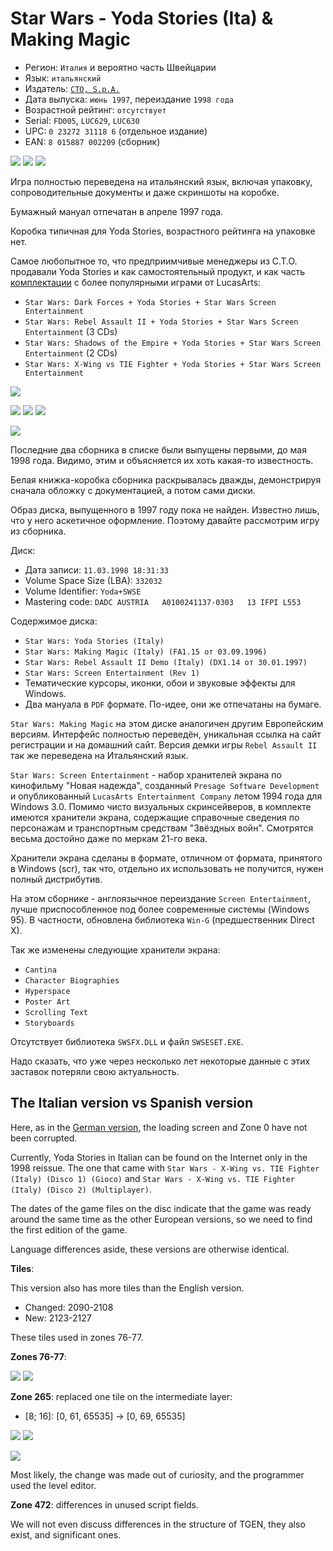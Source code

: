 Star Wars - Yoda Stories (Ita) & Making Magic
=============================================

* Регион: `Италия` и вероятно часть Швейцарии
* Язык: `итальянский`
* Издатель: [`CTO, S.p.A.`](http://web.archive.org/web/19980526073707fw_/http://www.cto.it/Yodastor.html)
* Дата выпуска: `июнь 1997`, переиздание `1998 года`
* Возрастной рейтинг: `отсутствует`
* Serial: `FD005`, `LUC629`, `LUC630`
* UPC: `0 23272 31118 6` (отдельное издание)
* EAN: `8 015887 002209` (сборник)

[![](images/cover/thumb/yoda-stories-italy-box-front.jpg)](images/cover/yoda-stories-italy-box-front.jpg)
[![](images/cover/thumb/yoda-stories-italy-box-back.jpg)](images/cover/yoda-stories-italy-box-back.jpg)
[![](images/cover/thumb/yoda-stories-italy-disk-front.jpg)](images/cover/yoda-stories-italy-disk-front.jpg)

Игра полностью переведена на итальянский язык, включая упаковку, 
сопроводительные документы и даже скриншоты на коробке.

Бумажный мануал отпечатан в апреле 1997 года.

Коробка типичная для Yoda Stories, возрастного рейтинга на упаковке нет.

Самое любопытное то, что предприимчивые менеджеры из C.T.O. продавали Yoda Stories
и как самостоятельный продукт, и как часть [комплектации](http://web.archive.org/web/19991007205410fw_/http://www.cto.it/collezione99/main.html) 
с более популярными играми от LucasArts:

* `Star Wars: Dark Forces + Yoda Stories + Star Wars Screen Entertainment`
* `Star Wars: Rebel Assault II + Yoda Stories + Star Wars Screen Entertainment` (3 CDs)
* `Star Wars: Shadows of the Empire + Yoda Stories + Star Wars Screen Entertainment` (2 CDs)
* `Star Wars: X-Wing vs TIE Fighter + Yoda Stories + Star Wars Screen Entertainment`

[![](images/cover/thumb/yoda-stories-ra2-italy-box-front.jpg)](images/cover/yoda-stories-ra2-italy-box-front.jpg)

[![](images/cover/thumb/yoda-stories-soe-italy-box-front.jpg)](images/cover/yoda-stories-soe-italy-box-front.jpg)
[![](images/cover/thumb/yoda-stories-soe-italy-box-back.jpg)](images/cover/yoda-stories-soe-italy-box-back.jpg)
[![](images/cover/thumb/yoda-stories-soe-italy-disk-front.jpg)](images/cover/yoda-stories-soe-italy-disk-front.jpg)

[![](images/cover/thumb/yoda-stories-x-wing-italy-box-front.jpg)](images/cover/yoda-stories-x-wing-italy-box-front.jpg)

Последние два сборника в списке были выпущены первыми, до мая 1998 года. 
Видимо, этим и объясняется их хоть какая-то известность.

Белая книжка-коробка сборника раскрывалась дважды, демонстрируя сначала обложку с документацией, 
а потом сами диски.

Образ диска, выпущенного в 1997 году пока не найден. Известно лишь, что у него аскетичное оформление.
Поэтому давайте рассмотрим игру из сборника.

Диск:

* Дата записи: `11.03.1998 18:31:33`
* Volume Space Size (LBA): `332032`
* Volume Identifier: `Yoda+SWSE`
* Mastering code: `DADC AUSTRIA   A0100241137-0303   13	IFPI L553`

Содержимое диска:

* `Star Wars: Yoda Stories (Italy)`
* `Star Wars: Making Magic (Italy) (FA1.15 от 03.09.1996)`
* `Star Wars: Rebel Assault II Demo (Italy) (DX1.14 от 30.01.1997)`
* `Star Wars: Screen Entertainment (Rev 1)`
* Тематические курсоры, иконки, обои и звуковые эффекты для Windows.
* Два мануала в `PDF` формате. По-идее, они же отпечатаны на бумаге.

`Star Wars: Making Magic` на этом диске аналогичен другим Европейским версиям.
Интерфейс полностью переведён, уникальная ссылка на сайт регистрации и на домашний сайт.
Версия демки игры `Rebel Assault II` так же переведена на Итальянский язык.

`Star Wars: Screen Entertainment` - набор хранителей экрана по кинофильму "Новая надежда", 
созданный `Presage Software Development` и опубликованный `LucasArts Entertainment Company` летом 1994 года для Windows 3.0. 
Помимо чисто визуальных скринсейверов, в комплекте имеются хранители экрана, 
содержащие справочные сведения по персонажам и транспортным средствам "Звёздных войн".
Смотрятся весьма достойно даже по меркам 21-го века.

Хранители экрана сделаны в формате, отличном от формата, принятого в Windows (scr),
так что, отдельно их использовать не получится, нужен полный дистрибутив.

На этом сборнике - англоязычное переиздание `Screen Entertainment`, 
лучше приспособленное под более современные системы (Windows 95).
В частности, обновлена библиотека `Win-G` (предшественник Direct X).

Так же изменены следующие хранители экрана:

* `Cantina`
* `Character Biographies`
* `Hyperspace`
* `Poster Art`
* `Scrolling Text`
* `Storyboards`

Отсутствует библиотека `SWSFX.DLL` и файл `SWSESET.EXE`.

Надо сказать, что уже через несколько лет некоторые данные с этих заставок потеряли свою актуальность.

The Italian version vs Spanish version
--------------------------------------

Here, as in the [German version](germany.md), the loading screen and Zone 0 have not been corrupted.

Currently, Yoda Stories in Italian can be found on the Internet only in the 1998 reissue.
The one that came with `Star Wars - X-Wing vs. TIE Fighter (Italy) (Disco 1) (Gioco)` and `Star Wars - X-Wing vs. TIE Fighter (Italy) (Disco 2) (Multiplayer)`.

The dates of the game files on the disc indicate that the game was ready around the same time
as the other European versions, so we need to find the first edition of the game.

Language differences aside, these versions are otherwise identical.

**Tiles**:

This version also has more tiles than the English version.

* Changed: 2090-2108
* New: 2123-2127

These tiles used in zones 76-77.

**Zones 76-77**:

![](images/zones/076it.png) ![](images/zones/077it.png)

**Zone 265**: replaced one tile on the intermediate layer:

* [8; 16]: [0, 61, 65535] -> [0, 69, 65535]

![](images/tiles/0061.png) ![](images/tiles/0069.png)

![](images/zones/z265.png)

Most likely, the change was made out of curiosity, and the programmer used the level editor.

**Zone 472**: differences in unused script fields.

We will not even discuss differences in the structure of TGEN, they also exist, and significant ones.
